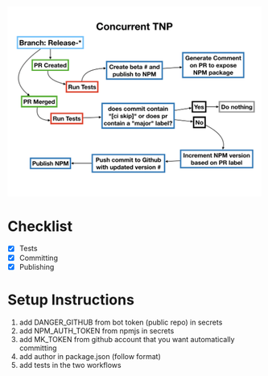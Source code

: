 ![CI Workflow](./diagram_new.png)

# Checklist
- [x] Tests
- [x] Committing
- [x] Publishing

# Setup Instructions
1. add DANGER_GITHUB from bot token (public repo) in secrets
2. add NPM_AUTH_TOKEN from npmjs in secrets
3. add MK_TOKEN from github account that you want automatically committing
4. add author in package.json (follow format)
4. add tests in the two workflows